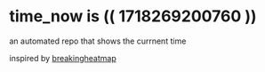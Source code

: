 # time_now is (( 1718269200760 ))

an automated repo that shows the currnent time

inspired by [breakingheatmap](https://github.com/breakingheatmap/breakingheatmap)